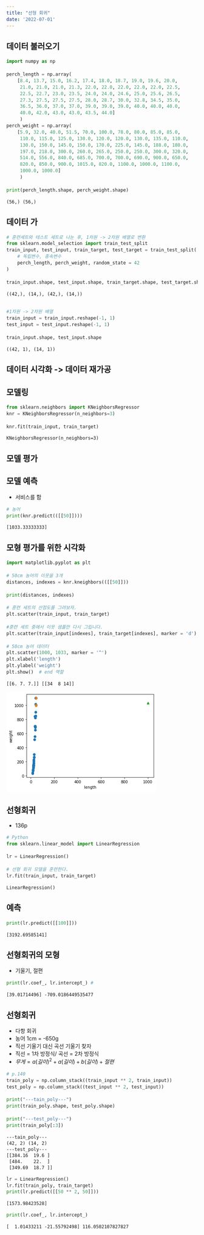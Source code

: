```yaml
---
title: "선형 회귀"
date: '2022-07-01'
---
```


## 데이터 불러오기


```python
import numpy as np

perch_length = np.array(
    [8.4, 13.7, 15.0, 16.2, 17.4, 18.0, 18.7, 19.0, 19.6, 20.0, 
     21.0, 21.0, 21.0, 21.3, 22.0, 22.0, 22.0, 22.0, 22.0, 22.5, 
     22.5, 22.7, 23.0, 23.5, 24.0, 24.0, 24.6, 25.0, 25.6, 26.5, 
     27.3, 27.5, 27.5, 27.5, 28.0, 28.7, 30.0, 32.8, 34.5, 35.0, 
     36.5, 36.0, 37.0, 37.0, 39.0, 39.0, 39.0, 40.0, 40.0, 40.0, 
     40.0, 42.0, 43.0, 43.0, 43.5, 44.0]
     )
perch_weight = np.array(
    [5.9, 32.0, 40.0, 51.5, 70.0, 100.0, 78.0, 80.0, 85.0, 85.0, 
     110.0, 115.0, 125.0, 130.0, 120.0, 120.0, 130.0, 135.0, 110.0, 
     130.0, 150.0, 145.0, 150.0, 170.0, 225.0, 145.0, 188.0, 180.0, 
     197.0, 218.0, 300.0, 260.0, 265.0, 250.0, 250.0, 300.0, 320.0, 
     514.0, 556.0, 840.0, 685.0, 700.0, 700.0, 690.0, 900.0, 650.0, 
     820.0, 850.0, 900.0, 1015.0, 820.0, 1100.0, 1000.0, 1100.0, 
     1000.0, 1000.0]
     )

print(perch_length.shape, perch_weight.shape)
```

    (56,) (56,)
    

## 데이터 가


```python
# 훈련세트와 테스트 세트로 나눈 후, 1차원 -> 2차원 배열로 변환
from sklearn.model_selection import train_test_split
train_input, test_input, train_target, test_target = train_test_split(
    # 독립변수, 종속변수
    perch_length, perch_weight, random_state = 42
)

train_input.shape, test_input.shape, train_target.shape, test_target.shape

```




    ((42,), (14,), (42,), (14,))




```python

#1차원 -> 2차원 배열
train_input = train_input.reshape(-1, 1)
test_input = test_input.reshape(-1, 1)

train_input.shape, test_input.shape
```




    ((42, 1), (14, 1))



## 데이터 시각화 -> 데이터 재가공

## 모델링


```python
from sklearn.neighbors import KNeighborsRegressor
knr = KNeighborsRegressor(n_neighbors=3)

knr.fit(train_input, train_target)
```




    KNeighborsRegressor(n_neighbors=3)



## 모델 평가

## 모델 예측
- 서비스를 함


```python
# 농어
print(knr.predict(([[50]])))

```

    [1033.33333333]
    

## 모형 평가를 위한 시각화


```python
import matplotlib.pyplot as plt

# 50cm 농어의 이웃을 3개
distances, indexes = knr.kneighbors(([[50]]))

print(distances, indexes)

# 훈련 세트의 산점도를 그려보자.
plt.scatter(train_input, train_target)

#훈련 세트 중에서 이웃 샘플만 다시 그립니다.
plt.scatter(train_input[indexes], train_target[indexes], marker = 'd')

# 50cm 농어 데이터
plt.scatter(1000, 1033, marker = '^')
plt.xlabel('length')
plt.ylabel('weight')
plt.show()  # end 역할

```

    [[6. 7. 7.]] [[34  8 14]]
    


    
![png](source/images/day0701_ch03/output_13_1.png)
    


## 선형회귀
- 136p


```python
# Python
from sklearn.linear_model import LinearRegression

lr = LinearRegression()

# 선형 회귀 모델을 훈련한다.
lr.fit(train_input, train_target)
```




    LinearRegression()



## 예측



```python
print(lr.predict([[100]]))
```

    [3192.69585141]
    

## 선형회귀의 모형
- 기울기, 절편


```python
print(lr.coef_, lr.intercept_) # 
```

    [39.01714496] -709.0186449535477
    

## 선형회귀
- 다항 회귀
- 농어 1cm = -650g
- 직선 기울기 대신 곡선 기울기 찾자
- 직선 = 1차 방정식/ 곡선 = 2차 방정식
- $무게 = a(길이)^2 + a(길이) + b(길이) + 절편$


```python
# p.140
train_poly = np.column_stack((train_input ** 2, train_input))
test_poly = np.column_stack((test_input ** 2, test_input))

print("---tain_poly---")
print(train_poly.shape, test_poly.shape)

print("---test_poly---")
print(train_poly[:3])

```

    ---tain_poly---
    (42, 2) (14, 2)
    ---test_poly---
    [[384.16  19.6 ]
     [484.    22.  ]
     [349.69  18.7 ]]
    


```python
lr = LinearRegression()
lr.fit(train_poly, train_target)
print(lr.predict([[50 ** 2, 50]]))
```

    [1573.98423528]
    


```python
print(lr.coef_, lr.intercept_)
```

    [  1.01433211 -21.55792498] 116.0502107827827
    


```python

```
